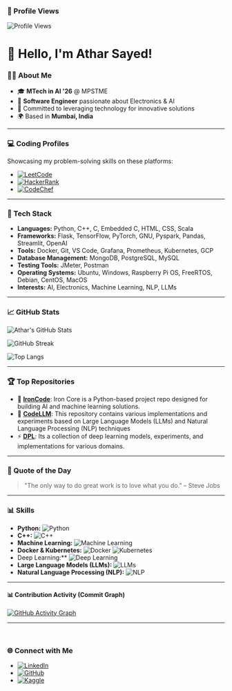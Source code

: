 ### 🚀 Profile Views
![Profile Views](https://profile-counter.glitch.me/AtharSayed/count.svg)
# 👋 Hello, I'm Athar Sayed!

### 👨‍💻 About Me
- 🎓 **MTech in AI '26** @ MPSTME
- 💼 **Software Engineer** passionate about Electronics & AI
- 🌟 Committed to leveraging technology for innovative solutions
- 🌍 Based in **Mumbai, India**

---

### 💻 Coding Profiles
Showcasing my problem-solving skills on these platforms:

* [![LeetCode](https://img.shields.io/badge/LeetCode-000000?style=for-the-badge&logo=leetcode&logoColor=yellow)](https://leetcode.com/u/sayedathar242/)
* [![HackerRank](https://img.shields.io/badge/HackerRank-2EC866?style=for-the-badge&logo=hackerrank&logoColor=white)](https://www.hackerrank.com/profile/sayedathar242)
* [![CodeChef](https://img.shields.io/badge/CodeChef-5B4638?style=for-the-badge&logo=codechef&logoColor=white)](https://www.codechef.com/users/athar_stark)

---

### 🔧 Tech Stack
- **Languages:** Python, C++, C, Embedded C, HTML, CSS, Scala
- **Frameworks:** Flask, TensorFlow, PyTorch, GNU, Pyspark, Pandas, Streamlit, OpenAI
- **Tools:** Docker, Git, VS Code, Grafana, Prometheus, Kubernetes, GCP 
- **Database Management:** MongoDB, PostgreSQL, MySQL
- **Testing Tools:** JMeter, Postman  
- **Operating Systems:** Ubuntu, Windows, Raspberry Pi OS, FreeRTOS, Debian, CentOS, MacOS
- **Interests:** AI, Electronics, Machine Learning, NLP, LLMs

---

### 📈 GitHub Stats
![Athar's GitHub Stats](https://github-readme-stats.vercel.app/api?username=AtharSayed&show_icons=true&theme=radical)

![GitHub Streak](https://github-readme-streak-stats.herokuapp.com/?user=AtharSayed&theme=radical)

![Top Langs](https://github-readme-stats.vercel.app/api/top-langs/?username=AtharSayed&layout=compact&theme=radical)

---

### 🏆 Top Repositories
- 🚀 [**IronCode**](https://github.com/AtharSayed/IronCode): Iron Core is a Python-based project repo designed for building AI and machine learning solutions.
- 📡 [**CodeLLM**](https://github.com/AtharSayed/CodeLLM): This repository contains various implementations and experiments based on Large Language Models (LLMs) and Natural Language Processing (NLP) techniques
- ⚡ [**DPL**](https://github.com/AtharSayed/DPL): Its a  collection of deep learning models, experiments, and implementations for various domains.

---

### 💬 Quote of the Day
> "The only way to do great work is to love what you do." – Steve Jobs

---

### 📊 Skills
- **Python:** ![Python](https://img.shields.io/badge/Python-80%25-blue)
- **C++:** ![C++](https://img.shields.io/badge/C%2B%2B-70%25-orange)
- **Machine Learning:** ![Machine Learning](https://img.shields.io/badge/Machine_Learning-80%25-red)
- **Docker & Kubernetes:** ![Docker](https://img.shields.io/badge/Docker-75%25-2496ED) ![Kubernetes](https://img.shields.io/badge/Kubernetes-70%25-326CE5)
- Deep Learning:** ![Deep Learning](https://img.shields.io/badge/Deep_Learning-80%25-9cf)
- **Large Language Models (LLMs):** ![LLMs](https://img.shields.io/badge/LLMs-75%25-yellow)
- **Natural Language Processing (NLP):** ![NLP](https://img.shields.io/badge/NLP-80%25-brightgreen)

---
#### 📊 Contribution Activity (Commit Graph)
[![GitHub Activity Graph](https://github-readme-activity-graph.vercel.app/graph?username=AtharSayed&theme=react-dark&hide_border=true&area=true)](https://github.com/Ashutosh00710/github-readme-activity-graph)

---
  
### 🌐 Connect with Me
- [![LinkedIn](https://img.shields.io/badge/LinkedIn-0077B5?style=for-the-badge&logo=linkedin&logoColor=white)](https://www.linkedin.com/in/athar-sayed-8a6693202)
- [![GitHub](https://img.shields.io/badge/GitHub-100000?style=for-the-badge&logo=github&logoColor=white)](https://github.com/AtharSayed)
- [![Kaggle](https://img.shields.io/badge/Kaggle-0057B8?style=for-the-badge&logo=kaggle&logoColor=white)](https://www.kaggle.com/atharsayed)
